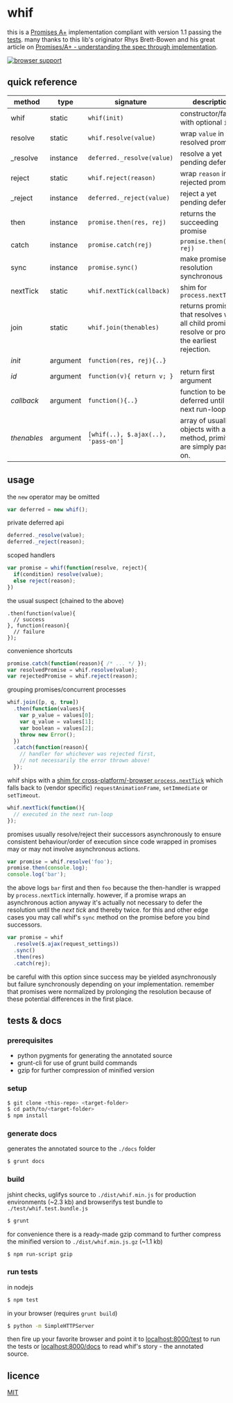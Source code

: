 
whif
====

this is a [Promises A+][3] implementation compliant with version 1.1 passing the [tests][2].
many thanks to this lib's originator Rhys Brett-Bowen and his great article on [Promises/A+ - understanding the spec through implementation][1].

[![browser support](https://ci.testling.com/espretto/whif.png)](https://ci.testling.com/espretto/whif)

[1]: http://modernjavascript.blogspot.de/2013/08/promisesa-understanding-by-doing.html
[2]: https://github.com/promises-aplus/promises-tests
[3]: http://promises-aplus.github.io/promises-spec/

quick reference
---------------

method | type | signature | description
--- | --- | --- | ---
whif | static | `whif(init)` | constructor/factory with optional `init`
resolve | static | `whif.resolve(value)` | wrap `value` in a resolved promise
_resolve | instance | `deferred._resolve(value)` | resolve a yet pending deferred
reject | static | `whif.reject(reason)` | wrap `reason` in a rejected promise
_reject | instance | `deferred._reject(value)` | reject a yet pending deferred
then | instance | `promise.then(res, rej)` | returns the succeeding promise
catch | instance | `promise.catch(rej)` | `promise.then(id, rej)`
sync | instance | `promise.sync()` | make promise's resolution synchronous
nextTick | static | `whif.nextTick(callback)` | shim for `process.nextTick`
join | static | `whif.join(thenables)` | returns promise that resolves when all child promises resolve or proxies the earliest rejection.
_init_ | argument | `function(res, rej){..}`
_id_ | argument | `function(v){ return v; }` | return first argument
_callback_ | argument | `function(){..}`| function to be deferred until the next run-loop
_thenables_ | argument | `[whif(..), $.ajax(..), 'pass-on']` | array of usually objects with a `then` method, primitives are simply passed on.

usage
-----

the `new` operator may be omitted
```js
var deferred = new whif();
```
private deferred api
```js
deferred._resolve(value);
deferred._reject(reason);
```
scoped handlers
```js
var promise = whif(function(resolve, reject){
  if(condition) resolve(value);
  else reject(reason);
})
```
the usual suspect (chained to the above)
```
.then(function(value){
  // success
}, function(reason){
  // failure
});
```
convenience shortcuts
```js
promise.catch(function(reason){ /* ... */ });
var resolvedPromise = whif.resolve(value);
var rejectedPromise = whif.reject(reason);
```
grouping promises/concurrent processes
```js
whif.join([p, q, true])
  .then(function(values){
    var p_value = values[0];
    var q_value = values[1];
    var boolean = values[2];
    throw new Error();
  })
  .catch(function(reason){
    // handler for whichever was rejected first,
    // not necessarily the error thrown above!
  });
```
whif ships with a [shim for cross-platform/-browser `process.nextTick`](https://gist.github.com/espretto/ec79d6d0fc7a898b92b1) which falls back to (vendor specific) `requestAnimationFrame`, `setImmediate` or `setTimeout`. 
```js
whif.nextTick(function(){
  // executed in the next run-loop
});
```
promises usually resolve/reject their successors asynchronously to ensure consistent behaviour/order of execution since code wrapped in promises may or may not involve asynchronous actions.
```js
var promise = whif.resolve('foo');
promise.then(console.log);
console.log('bar');
```
the above logs `bar` first and then `foo` because the then-handler is wrapped by `process.nextTick` internally. however, if a promise wraps an asynchronous action anyway it's actually not necessary to defer the resolution until the _next tick_ and thereby twice. for this and other edge cases you may call whif's `sync` method on the promise before you bind successors.
```js
var promise = whif
  .resolve($.ajax(request_settings))
  .sync()
  .then(res)
  .catch(rej);
```
be careful with this option since success may be yielded asynchronously but failure synchronously depending on your implementation. remember that promises were normalized by prolonging the resolution because of these potential differences in the first place.

tests & docs
------------

### prerequisites
- python pygments for generating the annotated source
- grunt-cli for use of grunt build commands
- gzip for further compression of minified version

### setup
```sh
$ git clone <this-repo> <target-folder>
$ cd path/to/<target-folder>
$ npm install
```

### generate docs
generates the annotated source to the `./docs` folder
```sh
$ grunt docs
```

### build
jshint checks, uglifys source to `./dist/whif.min.js` for production environments (~2.3 kb) and browserifys test bundle to `./test/whif.test.bundle.js`
```sh
$ grunt
```
for convenience there is a ready-made gzip command to further compress the minified version to `./dist/whif.min.js.gz` (~1.1 kb)
```sh
$ npm run-script gzip
```

### run tests
in nodejs
```sh
$ npm test
```
in your browser (requires `grunt build`)
```sh
$ python -m SimpleHTTPServer
```
then fire up your favorite browser and point it to [localhost:8000/test](http://localhost:8000/test) to run the tests or [localhost:8000/docs](http://localhost:8000/docs/src/whif.js.html) to read whif's story - the annotated source.

licence
-------
[MIT](http://mariusrunge.com/mit-licence.html)